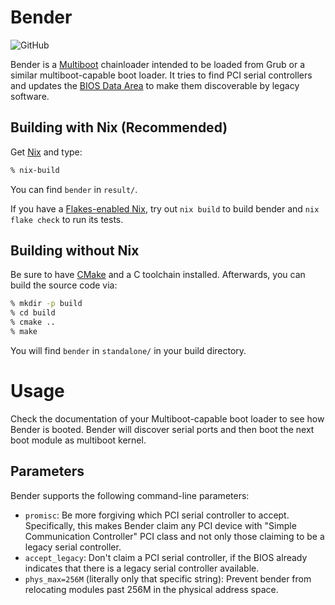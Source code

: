 # Bender

![GitHub](https://img.shields.io/github/license/blitz/bender)

Bender is a
[Multiboot](https://www.gnu.org/software/grub/manual/multiboot/multiboot.html)
chainloader intended to be loaded from Grub or a similar
multiboot-capable boot loader. It tries to find PCI serial controllers
and updates the [BIOS Data
Area](https://wiki.osdev.org/BDA#BIOS_Data_Area_.28BDA.29) to make
them discoverable by legacy software.

## Building with Nix (Recommended)

Get [Nix](https://nixos.org/nix/) and type:

```sh
% nix-build
```

You can find `bender` in `result/`.

If you have a [Flakes-enabled Nix](https://nixos.wiki/wiki/Flakes),
try out `nix build` to build bender and `nix flake check` to run its
tests.

## Building without Nix

Be sure to have [CMake](https://cmake.org/install/) and a C toolchain
installed. Afterwards, you can build the source code via:

```sh
% mkdir -p build
% cd build
% cmake ..
% make
```

You will find `bender` in `standalone/` in your build directory.

# Usage

Check the documentation of your Multiboot-capable boot loader to see
how Bender is booted. Bender will discover serial ports and then boot
the next boot module as multiboot kernel.

## Parameters

Bender supports the following command-line parameters:

- `promisc`: Be more forgiving which PCI serial controller to
  accept. Specifically, this makes Bender claim any PCI device with
  "Simple Communication Controller" PCI class and not only those
  claiming to be a legacy serial controller.
- `accept_legacy`: Don't claim a PCI serial controller, if the BIOS
  already indicates that there is a legacy serial controller
  available.
- `phys_max=256M` (literally only that specific string): Prevent
  bender from relocating modules past 256M in the physical address
  space.
